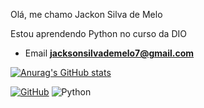Olá, me chamo Jackon Silva de Melo

Estou aprendendo Python no curso da DIO

- Email **jacksonsilvademelo7@gmail.com**

[![Anurag's GitHub stats](https://github-readme-stats.vercel.app/api?username=hunter-jackson44)](https://github.com/hunter-jackson44/github-readme-stats)

[![GitHub](https://img.shields.io/badge/GitHub-100000?style=for-the-badge&logo=github&logoColor=white)](https://github.com/hunter-jackson44)
![Python](https://img.shields.io/badge/python-3670A0?style=for-the-badge&logo=python&logoColor=ffdd54)

